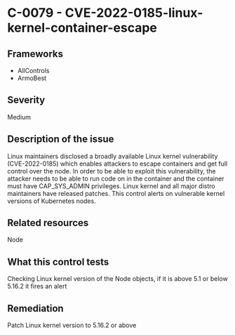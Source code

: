 # C-0079 - CVE-2022-0185-linux-kernel-container-escape

## Frameworks
* AllControls
* ArmoBest
 
## Severity
Medium

## Description of the issue
Linux maintainers disclosed a broadly available Linux kernel vulnerability (CVE-2022-0185) which enables attackers to escape containers and get full control over the node. In order to be able to exploit this vulnerability, the attacker needs to be able to run code on in the container and the container must have CAP_SYS_ADMIN privileges. Linux kernel and all major distro maintainers have released patches. This control alerts on vulnerable kernel versions of Kubernetes nodes.
 
## Related resources
Node
 
## What this control tests 
Checking Linux kernel version of the Node objects, if it is above 5.1 or below 5.16.2 it fires an alert
 
## Remediation
Patch Linux kernel version to 5.16.2 or above
 
